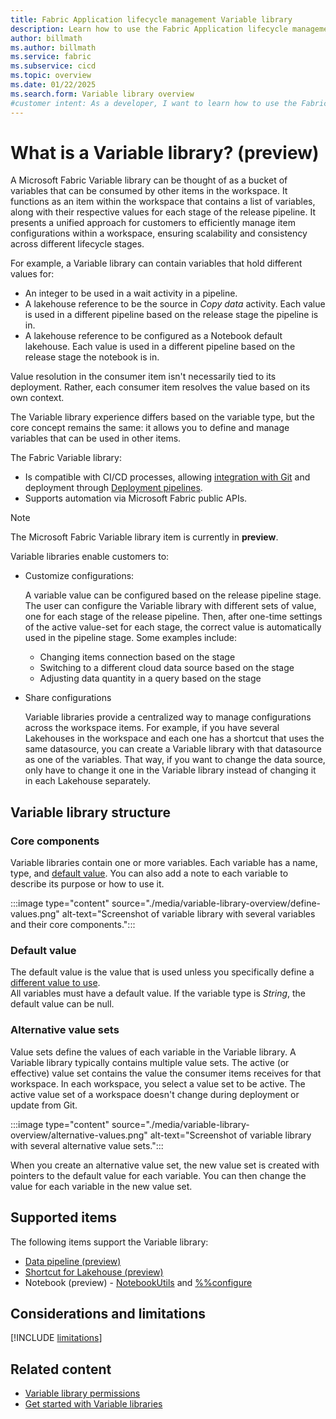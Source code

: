 ```yaml
---
title: Fabric Application lifecycle management Variable library
description: Learn how to use the Fabric Application lifecycle management (ALM) Variable library tool to customize your stages.
author: billmath
ms.author: billmath
ms.service: fabric
ms.subservice: cicd
ms.topic: overview
ms.date: 01/22/2025
ms.search.form: Variable library overview
#customer intent: As a developer, I want to learn how to use the Fabric Application lifecycle management (ALM) Variable library tool to customize my stages so that I can manage my content lifecycle.
---
```


# What is a Variable library? (preview)

A Microsoft Fabric Variable library can be thought of as a bucket of variables that can be consumed by other items in the workspace. It functions as an item within the workspace that contains a list of variables, along with their respective values for each stage of the release pipeline. It presents a unified approach for customers to efficiently manage item configurations within a workspace, ensuring scalability and consistency across different lifecycle stages.

For example, a Variable library can contain variables that hold different values for:

* An integer to be used in a wait activity in a pipeline.
* A lakehouse reference to be the source in *Copy data* activity. Each value is used in a different pipeline based on the release stage the pipeline is in.
* A lakehouse reference to be configured as a Notebook default lakehouse. Each value is used in a different pipeline based on the release stage the notebook is in.

Value resolution in the consumer item isn't necessarily tied to its deployment. Rather, each consumer item resolves the value based on its own context.

The Variable library experience differs based on the variable type, but the core concept remains the same: it allows you to define and manage variables that can be used in other items.

The Fabric Variable library:

* Is compatible with CI/CD processes, allowing [integration with Git](../git-integration/intro-to-git-integration.md#supported-items) and deployment through [Deployment pipelines](../deployment-pipelines/intro-to-deployment-pipelines.md#supported-items).
* Supports automation via Microsoft Fabric public APIs.

> [!NOTE]
> The Microsoft Fabric Variable library item is currently in **preview**.

Variable libraries enable customers to:

* Customize configurations:

  A variable value can be configured based on the release pipeline stage. The user can configure the Variable library with different sets of value, one for each stage of the release pipeline. Then, after one-time settings of the active value-set for each stage, the correct value is automatically used in the pipeline stage. Some examples include:

  * Changing items connection based on the stage
  * Switching to a different cloud data source based on the stage
  * Adjusting data quantity in a query based on the stage

* Share configurations

  Variable libraries provide a centralized way to manage configurations across the workspace items. For example, if you have several Lakehouses in the workspace and each one has a shortcut that uses the same datasource, you can create a Variable library with that datasource as one of the variables. That way, if you want to change the data source, only have to change it one in the Variable library instead of changing it in each Lakehouse separately.

## Variable library structure

### Core components

Variable libraries contain one or more variables. Each variable has a name, type, and [default value](#default-value). You can also add a note to each variable to describe its purpose or how to use it.

:::image type="content" source="./media/variable-library-overview/define-values.png" alt-text="Screenshot of variable library with several variables and their core components.":::

### Default value

The default value is the value that is used unless you specifically define a [different value to use](#alternative-value-sets).  
All variables must have a default value. If the variable type is *String*, the default value can be null.

### Alternative value sets

Value sets define the values of each variable in the Variable library. A Variable library typically contains multiple value sets. The active (or effective) value set contains the value the consumer items receives for that workspace. In each workspace, you select a value set to be active. The active value set of a workspace doesn't change during deployment or update from Git.

:::image type="content" source="./media/variable-library-overview/alternative-values.png" alt-text="Screenshot of variable library with several alternative value sets.":::

When you create an alternative value set, the new value set is created with pointers to the default value for each variable. You can then change the value for each variable in the new value set.

## Supported items

The following items support the Variable library:

* [Data pipeline (preview)](../../data-factory/variable-library-integration-with-data-pipelines.md)
* [Shortcut for Lakehouse (preview)](../../onelake/assign-variables-to-shortcuts.md)
* Notebook (preview) - [NotebookUtils](../../data-engineering/notebook-utilities.md#variable-library-utilities) and [%%configure](../../data-engineering/author-execute-notebook.md#spark-session-configuration-magic-command)

## Considerations and limitations

 [!INCLUDE [limitations](../includes/variable-library-limitations.md)]

## Related content

* [Variable library permissions](./variable-library-permissions.md)
* [Get started with Variable libraries](./get-started-variable-libraries.md)
